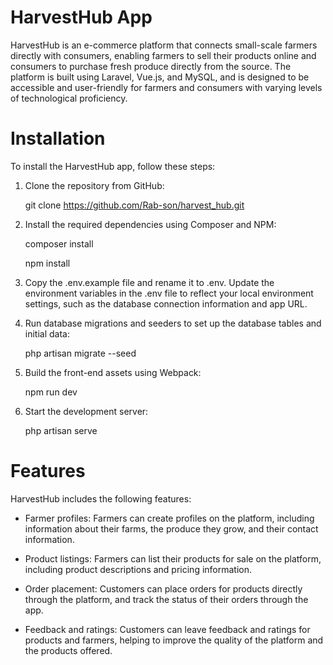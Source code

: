 # HarvestHub App
HarvestHub is an e-commerce platform that connects small-scale farmers directly with consumers, enabling farmers to sell their products online and consumers to purchase fresh produce directly from the source. The platform is built using Laravel, Vue.js, and MySQL, and is designed to be accessible and user-friendly for farmers and consumers with varying levels of technological proficiency.

# Installation
To install the HarvestHub app, follow these steps:

1. Clone the repository from GitHub:

    git clone https://github.com/Rab-son/harvest_hub.git
2. Install the required dependencies using Composer and NPM:

    composer install

    npm install
3. Copy the .env.example file and rename it to .env. Update the environment variables in the .env file to reflect your local environment settings, such as the database connection information and app URL.

4. Run database migrations and seeders to set up the database tables and initial data:

    php artisan migrate --seed

5. Build the front-end assets using Webpack:

    npm run dev

6. Start the development server:

    php artisan serve

# Features
HarvestHub includes the following features:

* Farmer profiles: Farmers can create profiles on the platform, including information about their farms, the produce they grow, and their contact information.

* Product listings: Farmers can list their products for sale on the platform, including product descriptions and pricing information.


* Order placement: Customers can place orders for products directly through the platform, and track the status of their orders through the app.

* Feedback and ratings: Customers can leave feedback and ratings for products and farmers, helping to improve the quality of the platform and the products offered.